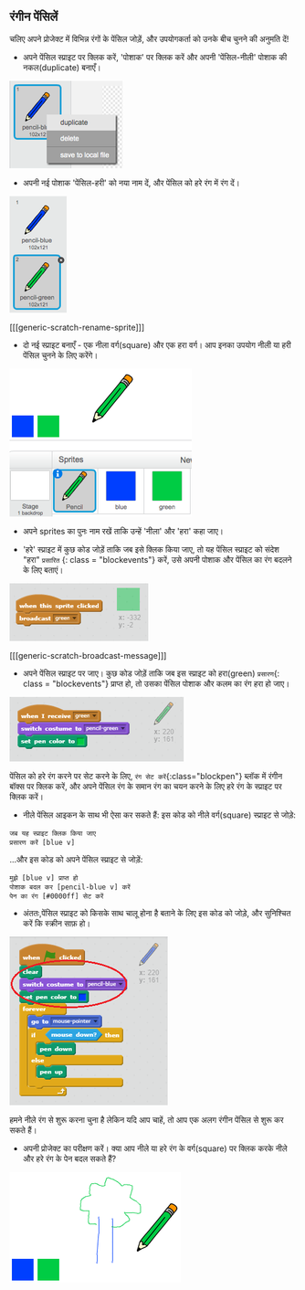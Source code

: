 ## रंगीन पेंसिलें

चलिए अपने प्रोजेक्ट में विभिन्न रंगों के पेंसिल जोड़ें, और उपयोगकर्ता को उनके बीच चुनने की अनुमति दें!

+ अपने पेंसिल स्प्राइट पर क्लिक करें, 'पोशाक' पर क्लिक करें और अपनी 'पेंसिल-नीली' पोशाक की नकल(duplicate) बनाएँ।

![स्क्रीनशॉट](images/paint-blue-duplicate.png)

+ अपनी नई पोशाक 'पेंसिल-हरी' को नया नाम दें, और पेंसिल को हरे रंग में रंग दें।

![स्क्रीनशॉट](images/paint-pencil-green.png)

[[[generic-scratch-rename-sprite]]]

+ दो नई स्प्राइट बनाएँ - एक नीला वर्ग(square) और एक हरा वर्ग। आप इनका उपयोग नीली या हरी पेंसिल चुनने के लिए करेंगे।

![स्क्रीनशॉट](images/paint-selectors.png)

+ अपने sprites का पुनः नाम रखें ताकि उन्हें 'नीला' और 'हरा' कहा जाए।

+ 'हरे' स्प्राइट में कुछ कोड जोड़ें ताकि जब इसे क्लिक किया जाए, तो यह पेंसिल स्प्राइट को संदेश "हरा" `प्रसारित` {: class = "blockevents"} करें, उसे अपनी पोशाक और पेंसिल का रंग बदलने के लिए बताएं।

![हरा प्रसारण करें](images/paint-broadcast-green.png)

[[[generic-scratch-broadcast-message]]]

+ अपने पेंसिल स्प्राइट पर जाए। कुछ कोड जोड़ें ताकि जब इस स्प्राइट को हरा(green) `प्रसारण`{: class = "blockevents"} प्राप्त हो, तो उसका पेंसिल पोशाक और कलम का रंग हरा हो जाए।

![Broadcast green](images/broadcast-green.png)

पेंसिल को हरे रंग करने पर सेट करने के लिए, `रंग सेट करें`{:class="blockpen"} ब्लॉक में रंगीन बॉक्स पर क्लिक करें, और अपने पेंसिल रंग के समान रंग का चयन करने के लिए हरे रंग के स्प्राइट पर क्लिक करें।

+ नीले पेंसिल आइकन के साथ भी ऐसा कर सकते हैं: इस कोड को नीले वर्ग(square) स्प्राइट से जोड़े:

```blocks
जब यह स्प्राइट क्लिक किया जाए
प्रसारण करें [blue v]
```

...और इस कोड को अपने पेंसिल स्प्राइट से जोड़ें:

```blocks
मुझे [blue v] प्राप्त हो
पोशाक बदल कर [pencil-blue v] करें
पेन का रंग [#0000ff] सेट करें
```

+ अंततः,पेंसिल स्प्राइट को किसके साथ चालू होना है बताने के लिए इस कोड को जोड़े, और सुनिश्चित करें कि स्क्रीन साफ़ हो।

![Start pencil](images/start-pencil.png)

हमने नीले रंग से शुरू करना चुना है लेकिन यदि आप चाहें, तो आप एक अलग रंगीन पेंसिल से शुरू कर सकते हैं।

+ अपनी प्रोजेक्ट का परीक्षण करें। क्या आप नीले या हरे रंग के वर्ग(square) पर क्लिक करके नीले और हरे रंग के पेन बदल सकते हैं?

![screenshot](images/paint-pens-test.png)